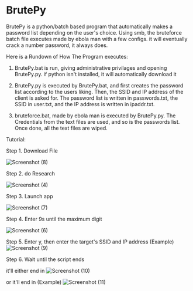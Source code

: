 # BrutePy
BrutePy is a python/batch based program that automatically makes a password list depending on the user's choice. 
Using smb, the bruteforce batch file executes made by ebola man with a few configs. it will eventually crack a number password, it always does.

Here is a Rundown of How The Program executes:

1. BrutePy.bat is run, giving administrative privilages and opening BrutePy.py.
if python isn't installed, it will automatically download it

2. BrutePy.py is executed by BrutePy.bat, and first creates the password list according
to the users liking. Then, the SSID and IP address of the client is asked for. The password list is written in
passwords.txt, the SSID in user.txt, and the IP address is written in ipaddr.txt.

3. bruteforce.bat, made by ebola man is executed by BrutePy.py. The Credentials from the
text files are used, and so is the passwords list. Once done, all the text files
are wiped.

Tutorial:

Step 1. Download File

![Screenshot (8)](https://github.com/Tiamiscool/BrutePy/assets/107582387/b2b1cf33-3904-4bec-9519-ee4e605c4712)

Step 2. do Research

![Screenshot (4)](https://github.com/Tiamiscool/BrutePy/assets/107582387/fb0ba60a-83cc-4aaa-8670-ceb06c06d54a)

Step 3. Launch app

![Screenshot (7)](https://github.com/Tiamiscool/BrutePy/assets/107582387/0313acd9-4276-4597-af99-3dad5b6949de)

Step 4. Enter 9s until the maximum digit

![Screenshot (6)](https://github.com/Tiamiscool/BrutePy/assets/107582387/e15d41e8-7f42-4caa-b5fa-61f3c9603eb6)

Step 5. Enter y, then enter the target's SSID and IP address
(Example)
![Screenshot (9)](https://github.com/Tiamiscool/BrutePy/assets/107582387/bbbe4034-691c-45fa-84ce-398a4d1ac85c)

Step 6. Wait until the script ends

it'll either end in 
![Screenshot (10)](https://github.com/Tiamiscool/BrutePy/assets/107582387/124b2bf7-ae4b-43f6-9ce8-4b33b5aad6fb)

or it'll end in (Example)
![Screenshot (11)](https://github.com/Tiamiscool/BrutePy/assets/107582387/4709d9af-9c6d-4132-8b16-4470804b5a0f)








